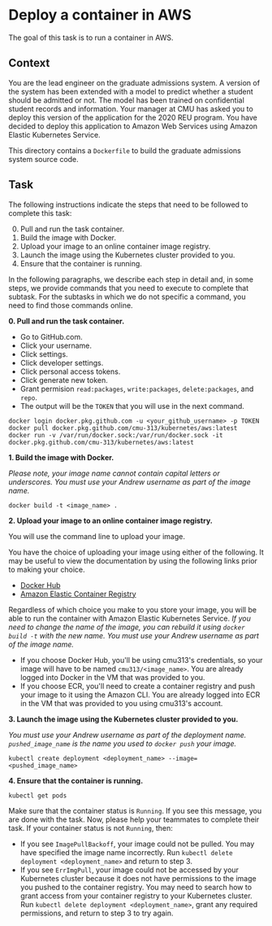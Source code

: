 # Deploy a container in AWS

The goal of this task is to run a container in AWS.

## Context

You are the lead engineer on the graduate admissions system. A version of the system has been extended with a model to predict whether a student should be admitted or not. The model has been trained on confidential student records and information. Your manager at CMU has asked you 
to deploy this version of the application for the 2020 REU program. You have decided to deploy this application to Amazon Web Services using Amazon Elastic Kubernetes Service.

This directory contains a `Dockerfile` to build the graduate admissions system source code. 

## Task

The following instructions indicate the steps that need to be followed to complete this task:

0. Pull and run the task container.
1. Build the image with Docker.
2. Upload your image to an online container image registry.
3. Launch the image using the Kubernetes cluster provided to you.
4. Ensure that the container is running.

In the following paragraphs, we describe each step in detail and, in some steps, we provide commands that you need to execute to complete that subtask. For the subtasks in which we do not specific a command, you need to find those commands online.

**0. Pull and run the task container.**

- Go to GitHub.com. 
- Click your username.
- Click settings.
- Click developer settings.
- Click personal access tokens.
- Click generate new token.
- Grant permision `read:packages`, `write:packages`, `delete:packages`, and `repo`.
- The output will be the `TOKEN` that you will use in the next command.

```
docker login docker.pkg.github.com -u <your_github_username> -p TOKEN
docker pull docker.pkg.github.com/cmu-313/kubernetes/aws:latest
docker run -v /var/run/docker.sock:/var/run/docker.sock -it docker.pkg.github.com/cmu-313/kubernetes/aws:latest
```

**1. Build the image with Docker.**

*Please note, your image name cannot contain capital letters or underscores. You must use your Andrew username as part of the image name.*

```
docker build -t <image_name> . 
```

**2. Upload your image to an online container image registry.**

You will use the command line to upload your image. 

You have the choice of uploading your image using either of the following.  It may be useful to view the documentation by using the following links prior to making your choice.

- [Docker Hub](https://docs.docker.com/engine/reference/commandline/push/) 
- [Amazon Elastic Container Registry](https://docs.aws.amazon.com/AmazonECR/latest/userguide/Registries.html)

Regardless of which choice you make to you store your image, you will be able to run the container with Amazon Elastic Kubernetes Service.
*If you need to change the name of the image, you can rebuild it using `docker build -t` with the new name. You must use your Andrew username as part of the image name.*

- If you choose Docker Hub, you'll be using cmu313's credentials, so your image will have to be named `cmu313/<image_name>`.   You are already logged into Docker in the VM that was provided to you.
- If you choose ECR, you'll need to create a container registry and push your image to it using the Amazon CLI.  You are already logged into ECR in the VM that was provided to you using cmu313's account.

**3. Launch the image using the Kubernetes cluster provided to you.**

*You must use your Andrew username as part of the deployment name. `pushed_image_name` is the name you used to `docker push` your image.*

```
kubectl create deployment <deployment_name> --image=<pushed_image_name>
```

**4. Ensure that the container is running.**

```
kubectl get pods
```

Make sure that the container status is `Running`. If you see this message, you are done with the task. Now, please help your teammates to complete their task. If your container status is not `Running`, then:

- If you see `ImagePullBackoff`, your image could not be pulled. You may have specified the image name incorrectly. Run `kubectl delete deployment <deployment_name>` and return to step 3.
- If you see `ErrImgPull`, your image could not be accessed by your Kubernetes cluster because it does not have permissions to the image you pushed to the container registry. You may need to search how to grant access from your container registry to your Kubernetes cluster. Run `kubectl delete deployment <deployment_name>`, grant any required permissions, and return to step 3 to try again.
